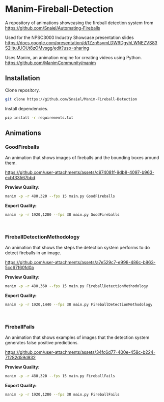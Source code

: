 # Manim-Fireball-Detection

A repository of animations showcasing the fireball detection system from https://github.com/Snaiel/Automating-Fireballs

Used for the NPSC3000 Industry Showcase presentation slides https://docs.google.com/presentation/d/1Zzn5svmLDW9DgyhLWNEZVS83S2lltuJUOUt8zOMvsgg/edit?usp=sharing

Uses Manim, an animation engine for creating videos using Python. https://github.com/ManimCommunity/manim

## Installation

Clone repository.

```bash
git clone https://github.com/Snaiel/Manim-Fireball-Detection
```

Install dependencies.

```bash
pip install -r requirements.txt
```

## Animations

### GoodFireballs

An animation that shows images of fireballs and the bounding boxes around them.

https://github.com/user-attachments/assets/c974081f-9db8-4097-b963-ecbf33567bbd

**Preview Quality:**

```bash
manim -p -r 480,320 --fps 15 main.py GoodFireballs
```

**Export Quality:**

```bash
manim -p -r 1920,1280 --fps 30 main.py GoodFireballs
```

<br>

### FireballDetectionMethodology

An animation that shows the steps the detection system performs to do detect fireballs in an image.

https://github.com/user-attachments/assets/a7e529c7-e998-486c-b863-5cc67f60fd0a

**Preview Quality:**

```bash
manim -p -r 480,360 --fps 15 main.py FireballDetectionMethodology
```

**Export Quality:**

```bash
manim -p -r 1920,1440 --fps 30 main.py FireballDetectionMethodology
```

<br>

### FireballFails

An animation that shows examples of images that the detection system generates false positive predictions.

https://github.com/user-attachments/assets/34fc6d77-400e-458c-b224-71282d59d832

**Preview Quality:**

```bash
manim -p -r 480,320 --fps 15 main.py FireballFails
```

**Export Quality:**

```bash
manim -p -r 1920,1280 --fps 30 main.py FireballFails
```
